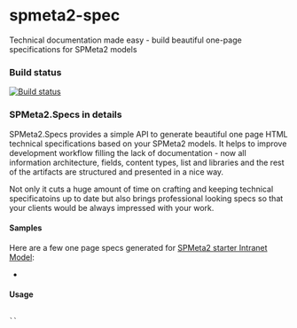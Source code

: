 # spmeta2-spec
Technical documentation made easy - build beautiful one-page specifications for SPMeta2 models


### Build status
[![Build status](https://ci.appveyor.com/api/projects/status/1jior6978k97lghr?svg=true)](https://ci.appveyor.com/project/SubPointSupport/spmeta2-spec)


### SPMeta2.Specs in details

SPMeta2.Specs provides a simple API to generate beautiful one page HTML technical specifications based on your SPMeta2 models.
It helps to improve development workflow filling the lack of documentation - now all information architecture, fields, content types, list and libraries and the rest of the artifacts are structured and presented in a nice way.

Not only it cuts a huge amount of time on crafting and keeping technical specificatoins up to date but also brings professional looking specs so that your clients would be always impressed with your work.

#### Samples

Here are a few one page specs generated for [SPMeta2 starter Intranet Model](https://github.com/SubPointSolutions/spmeta2-vsixextensions):

* 

#### Usage


```cs

``